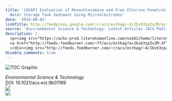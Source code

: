 ```yaml
---
title: '[ASAP] Evaluation of Monochloramine and Free Chlorine Penetration in a Drinking
  Water Storage Tank Sediment Using Microelectrodes'
date: '2019-08-02'
linkTitle: http://feedproxy.google.com/~r/acs/esthag/~3/Jbvb3zpZs2M/acs.est.9b01189
source: 'Environmental Science & Technology: Latest Articles (ACS Publications)'
description: |-
  <p><img src="https://achs-prod.literatumonline.com/na101/home/literatum/publisher/achs/journals/content/esthag/0/esthag.ahead-of-print/acs.est.9b01189/20190802/images/medium/es-2019-01189y_0005.gif" alt="TOC Graphic"/></p><div><cite>Environmental Science & Technology</cite></div><div>DOI: 10.1021/acs.est.9b01189</div><div class="feedflare">
  <a href="http://feeds.feedburner.com/~ff/acs/esthag?a=Jbvb3zpZs2M:1FTy163O-6M:yIl2AUoC8zA"><img src="http://feeds.feedburner.com/~ff/acs/esthag?d=yIl2AUoC8zA" border="0"></img></a>
  </div><img src="http://feeds.feedburner.com/~r/acs/esthag/~4/Jbvb3zpZs2M" ...
disable_comments: true
---
```

<p><img src="https://achs-prod.literatumonline.com/na101/home/literatum/publisher/achs/journals/content/esthag/0/esthag.ahead-of-print/acs.est.9b01189/20190802/images/medium/es-2019-01189y_0005.gif" alt="TOC Graphic"/></p><div><cite>Environmental Science & Technology</cite></div><div>DOI: 10.1021/acs.est.9b01189</div><div class="feedflare">
<a href="http://feeds.feedburner.com/~ff/acs/esthag?a=Jbvb3zpZs2M:1FTy163O-6M:yIl2AUoC8zA"><img src="http://feeds.feedburner.com/~ff/acs/esthag?d=yIl2AUoC8zA" border="0"></img></a>
</div><img src="http://feeds.feedburner.com/~r/acs/esthag/~4/Jbvb3zpZs2M" ...